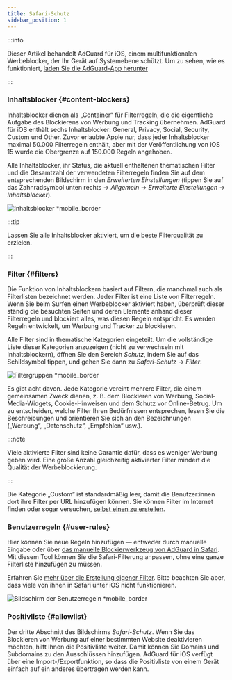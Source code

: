 ```yaml
---
title: Safari-Schutz
sidebar_position: 1
---
```


:::info

Dieser Artikel behandelt AdGuard für iOS, einem multifunktionalen Werbeblocker, der Ihr Gerät auf Systemebene schützt. Um zu sehen, wie es funktioniert, [laden Sie die AdGuard-App herunter](https://agrd.io/download-kb-adblock)

:::

### Inhaltsblocker {#content-blockers}

Inhaltsblocker dienen als „Container“ für Filterregeln, die die eigentliche Aufgabe des Blockierens von Werbung und Tracking übernehmen. AdGuard für iOS enthält sechs Inhaltsblocker: General, Privacy, Social, Security, Custom und Other. Zuvor erlaubte Apple nur, dass jeder Inhaltsblocker maximal 50.000 Filterregeln enthält, aber mit der Veröffentlichung von iOS 15 wurde die Obergrenze auf 150.000 Regeln angehoben.

Alle Inhaltsblocker, ihr Status, die aktuell enthaltenen thematischen Filter und die Gesamtzahl der verwendeten Filterregeln finden Sie auf dem entsprechenden Bildschirm in den _Erweiterten Einstellungen_ (tippen Sie auf das Zahnradsymbol unten rechts → _Allgemein_ → _Erweiterte Einstellungen_ → _Inhaltsblocker_).

![Inhaltsblocker \*mobile\_border](https://cdn.adtidy.org/public/Adguard/kb/iOS/features/content_blockers_en.jpeg)

:::tip

Lassen Sie alle Inhaltsblocker aktiviert, um die beste Filterqualität zu erzielen.

:::

### Filter {#filters}

Die Funktion von Inhaltsblockern basiert auf Filtern, die manchmal auch als Filterlisten bezeichnet werden. Jeder Filter ist eine Liste von Filterregeln. Wenn Sie beim Surfen einen Werbeblocker aktiviert haben, überprüft dieser ständig die besuchten Seiten und deren Elemente anhand dieser Filterregeln und blockiert alles, was diesen Regeln entspricht. Es werden Regeln entwickelt, um Werbung und Tracker zu blockieren.

Alle Filter sind in thematische Kategorien eingeteilt. Um die vollständige Liste dieser Kategorien anzuzeigen (nicht zu verwechseln mit Inhaltsblockern), öffnen Sie den Bereich _Schutz_, indem Sie auf das Schildsymbol tippen, und gehen Sie dann zu _Safari-Schutz_ → _Filter_.

![Filtergruppen \*mobile\_border](https://cdn.adtidy.org/public/Adguard/kb/iOS/features/filters_group_en.jpeg)

Es gibt acht davon. Jede Kategorie vereint mehrere Filter, die einem gemeinsamen Zweck dienen, z. B. dem Blockieren von Werbung, Social-Media-Widgets, Cookie-Hinweisen und dem Schutz vor Online-Betrug. Um zu entscheiden, welche Filter Ihren Bedürfnissen entsprechen, lesen Sie die Beschreibungen und orientieren Sie sich an den Bezeichnungen („Werbung“, „Datenschutz“, „Empfohlen“ usw.).

:::note

Viele aktivierte Filter sind keine Garantie dafür, dass es weniger Werbung geben wird. Eine große Anzahl gleichzeitig aktivierter Filter mindert die Qualität der Werbeblockierung.

:::

Die Kategorie „Custom” ist standardmäßig leer, damit die Benutzer:innen dort ihre Filter per URL hinzufügen können. Sie können Filter im Internet finden oder sogar versuchen, [selbst einen zu erstellen](/general/ad-filtering/create-own-filters).

### Benutzerregeln {#user-rules}

Hier können Sie neue Regeln hinzufügen — entweder durch manuelle Eingabe oder über [das manuelle Blockierwerkzeug von AdGuard in Safari](#assistant). Mit diesem Tool können Sie die Safari-Filterung anpassen, ohne eine ganze Filterliste hinzufügen zu müssen.

Erfahren Sie [mehr über die Erstellung eigener Filter](/general/ad-filtering/create-own-filters). Bitte beachten Sie aber, dass viele von ihnen in Safari unter iOS nicht funktionieren.

![Bildschirm der Benutzerregeln \*mobile\_border](https://cdn.adtidy.org/public/Adguard/kb/iOS/features/user_rules_en.jpeg)

### Positivliste {#allowlist}

Der dritte Abschnitt des Bildschirms _Safari-Schutz_. Wenn Sie das Blockieren von Werbung auf einer bestimmten Website deaktivieren möchten, hilft Ihnen die Positivliste weiter. Damit können Sie Domains und Subdomains zu den Ausschlüssen hinzufügen. AdGuard für iOS verfügt über eine Import-/Exportfunktion, so dass die Positivliste von einem Gerät einfach auf ein anderes übertragen werden kann.
